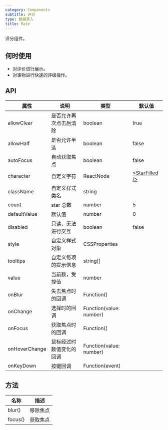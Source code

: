 ```yaml
---
category: Components
subtitle: 评分
type: 数据录入
title: Rate
---
```


评分组件。

## 何时使用

- 对评价进行展示。
- 对事物进行快速的评级操作。

## API

| 属性 | 说明 | 类型 | 默认值 |
| --- | --- | --- | --- |
| allowClear | 是否允许再次点击后清除 | boolean | true |
| allowHalf | 是否允许半选 | boolean | false |
| autoFocus | 自动获取焦点 | boolean | false |
| character | 自定义字符 | ReactNode | [<StarFilled /\>](/components/icon-cn/) |
| className | 自定义样式类名 | string |  |
| count | star 总数 | number | 5 |
| defaultValue | 默认值 | number | 0 |
| disabled | 只读，无法进行交互 | boolean | false |
| style | 自定义样式对象 | CSSProperties |  |
| tooltips | 自定义每项的提示信息 | string\[] |  |
| value | 当前数，受控值 | number |  |
| onBlur | 失去焦点时的回调 | Function() |  |
| onChange | 选择时的回调 | Function(value: number) |  |
| onFocus | 获取焦点时的回调 | Function() |  |
| onHoverChange | 鼠标经过时数值变化的回调 | Function(value: number) |  |
| onKeyDown | 按键回调 | Function(event) |  |

## 方法

| 名称    | 描述     |
| ------- | -------- |
| blur()  | 移除焦点 |
| focus() | 获取焦点 |

